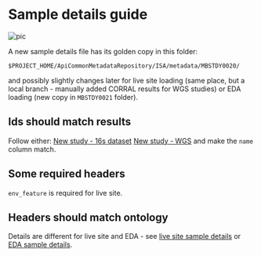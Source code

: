 # Sample details guide

![pic](https://static.wikia.nocookie.net/looneytunes/images/9/9d/Beaky_Buzzard_pic_2.png/revision/latest?cb=20210611144151)

A new sample details file has its golden copy in this folder:

```
$PROJECT_HOME/ApiCommonMetadataRepository/ISA/metadata/MBSTDY0020/
```

and possibly slightly changes later for live site loading (same place, but a local branch - manually added CORRAL results for WGS studies) or EDA loading (new copy in `MBSTDY0021` folder).

## Ids should match results

Follow either:
[New study - 16s dataset](16s-guide.md)
[New study - WGS](wgs-guide.md)
and make the `name` column match.

## Some required headers
`env_feature` is required for live site.

## Headers should match ontology
Details are different for live site and EDA - see [live site sample details](live-site-sample-details.md) or [EDA sample details](eda-sample-details.md).


